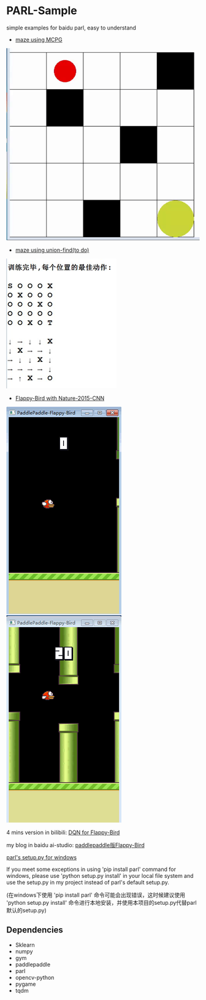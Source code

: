 # PARL-Sample
simple examples for baidu parl, easy to understand
* [maze using MCPG](/mcpg/)

![img](/mcpg/result-output/result.gif)

* [maze using union-find(to do)](/dqn_dnn/)

![img](/dqn_dnn/log_dir/train.jpg)

* [Flappy-Bird with Nature-2015-CNN](/flappy_bird/)

![img](/flappy_bird/log_dir/birdTest01.gif)    ![img](/flappy_bird/log_dir/birdTest02.gif)

4 mins version in bilibili: [DQN for Flappy-Bird](https://www.bilibili.com/video/av49282860/)

my blog in baidu ai-studio: [paddlepaddle版Flappy-Bird](https://aistudio.baidu.com/aistudio/#/projectdetail/51092)


[parl's setup.py for windows](/setup-for-windows/)

If you meet some exceptions in using 'pip install parl' command for windows, please use 'python setup.py install' in your local file system
and use the setup.py in my project instead of parl's default setup.py.

(在windows下使用 'pip install parl' 命令可能会出现错误，这时候建议使用 'python setup.py install' 命令进行本地安装，并使用本项目的setup.py代替parl默认的setup.py)

## Dependencies

* Sklearn
* numpy
* gym
* paddlepaddle
* parl
* opencv-python
* pygame
* tqdm